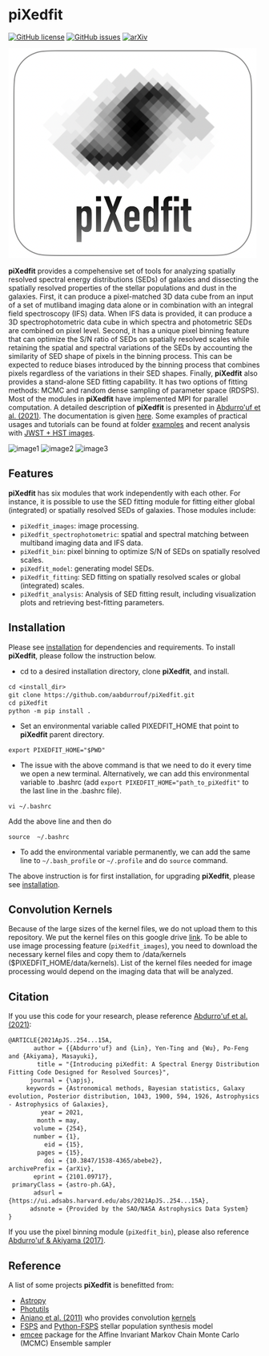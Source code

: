 # piXedfit

[![GitHub license](https://img.shields.io/github/license/aabdurrouf/piXedfit)](https://github.com/aabdurrouf/piXedfit/blob/main/LICENSE.txt)
[![GitHub issues](https://img.shields.io/github/issues/aabdurrouf/piXedfit)](https://github.com/aabdurrouf/piXedfit/issues)
[![arXiv](https://img.shields.io/badge/arXiv-2101.09717-b31b1b.svg)](https://arxiv.org/abs/2101.09717)

![image0](docs/source/pixedfit.png)

**piXedfit** provides a compehensive set of tools for analyzing spatially resolved spectral energy distributions (SEDs) of galaxies and dissecting the spatially resolved properties of the stellar populations and dust in the galaxies. First, it can produce a pixel-matched 3D data cube from an input of a set of mutliband imaging data alone or in combination with an integral field spectroscopy (IFS) data. When IFS data is provided, it can produce a 3D spectrophotometric data cube in which spectra and photometric SEDs are combined on pixel level. Second, it has a unique pixel binning feature that can optimize the S/N ratio of SEDs on spatially resolved scales while retaining the spatial and spectral variations of the SEDs by accounting the similarity of SED shape of pixels in the binning process. This can be expected to reduce biases introduced by the binning process that combines pixels regardless of the variations in their SED shapes. Finally, **piXedfit** also provides a stand-alone SED fitting capability. It has two options of fitting methods: MCMC and random dense sampling of parameter space (RDSPS). Most of the modules in **piXedfit** have implemented MPI for parallel computation. A detailed description of **piXedfit** is presented in [Abdurro'uf et al. (2021)](https://ui.adsabs.harvard.edu/abs/2021ApJS..254...15A/abstract). The documentation is given [here](https://pixedfit.readthedocs.io/en/latest/index.html). Some examples of practical usages and tutorials can be found at folder [examples](https://github.com/aabdurrouf/piXedfit/tree/main/examples) and recent analysis with [JWST + HST images](https://github.com/aabdurrouf/JWST-HST_resolvedSEDfits).

![image1](docs/source/3Dcube_specphoto.png)
![image2](docs/source/demo_pixedfit_ngc309_new_edit.svg)
![image3](docs/source/plot_maps_props_new.svg)

## Features
**piXedfit** has six modules that work independently with each other. For instance, it is possible to use the SED fitting module for fitting either global (integrated) or spatially resolved SEDs of galaxies. Those modules include:

*  `piXedfit_images`: image processing.
*  `piXedfit_spectrophotometric`: spatial and spectral matching between multiband imaging data and IFS data.   
*  `piXedfit_bin`: pixel binning to optimize S/N of SEDs on spatially resolved scales.  
*  `piXedfit_model`: generating model SEDs.     
*  `piXedfit_fitting`: SED fitting on spatially resolved scales or global (integrated) scales.
*  `piXedfit_analysis`: Analysis of SED fitting result, including visualization plots and retrieving best-fitting parameters.   

## Installation
Please see [installation](https://pixedfit.readthedocs.io/en/latest/install.html) for dependencies and requirements. To install **piXedfit**, please follow the instruction below.

* cd to a desired installation directory, clone **piXedfit**, and install.
```
cd <install_dir>
git clone https://github.com/aabdurrouf/piXedfit.git
cd piXedfit
python -m pip install .
```
* Set an environmental variable called PIXEDFIT_HOME that point to **piXedfit** parent directory.
```
export PIXEDFIT_HOME="$PWD"
``` 
* The issue with the above command is that we need to do it every time we open a new terminal. Alternatively, we can add this environmental variable to .bashrc (add ```export PIXEDFIT_HOME="path_to_piXedfit"``` to the last line in the .bashrc file). 
```
vi ~/.bashrc
```
   Add the above line and then do
```
source  ~/.bashrc
```
* To add the environmental variable permanently, we can add the same line to ```~/.bash_profile``` or ```~/.profile``` and do ```source``` command.

The above instruction is for first installation, for upgrading **piXedfit**, please see [installation](https://pixedfit.readthedocs.io/en/latest/install.html).


## Convolution Kernels

Because of the large sizes of the kernel files, we do not upload them to this repository. We put the kernel files on this google drive [link](https://drive.google.com/drive/folders/1pTRASNKLuckkY8_sl8WYeZ62COvcBtGn?usp=sharing). To be able to use image processing feature (`piXedfit_images`), you need to download the necessary kernel files and copy them to /data/kernels ($PIXEDFIT_HOME/data/kernels). List of the kernel files needed for image processing would depend on the imaging data that will be analyzed.


## Citation
If you use this code for your research, please reference [Abdurro'uf et al. (2021)](https://ui.adsabs.harvard.edu/abs/2021ApJS..254...15A/abstract):

```
@ARTICLE{2021ApJS..254...15A,
       author = {{Abdurro'uf} and {Lin}, Yen-Ting and {Wu}, Po-Feng and {Akiyama}, Masayuki},
        title = "{Introducing piXedfit: A Spectral Energy Distribution Fitting Code Designed for Resolved Sources}",
      journal = {\apjs},
     keywords = {Astronomical methods, Bayesian statistics, Galaxy evolution, Posterior distribution, 1043, 1900, 594, 1926, Astrophysics - Astrophysics of Galaxies},
         year = 2021,
        month = may,
       volume = {254},
       number = {1},
          eid = {15},
        pages = {15},
          doi = {10.3847/1538-4365/abebe2},
archivePrefix = {arXiv},
       eprint = {2101.09717},
 primaryClass = {astro-ph.GA},
       adsurl = {https://ui.adsabs.harvard.edu/abs/2021ApJS..254...15A},
      adsnote = {Provided by the SAO/NASA Astrophysics Data System}
}
``` 
   
If you use the pixel binning module (`piXedfit_bin`), please also reference [Abdurro'uf & Akiyama (2017)](https://ui.adsabs.harvard.edu/abs/2017MNRAS.469.2806A/abstract).


## Reference
A list of some projects **piXedfit** is benefitted from:
*  [Astropy](https://www.astropy.org/)
*  [Photutils](https://photutils.readthedocs.io/en/stable/)
*  [Aniano et al. (2011)](https://ui.adsabs.harvard.edu/abs/2011PASP..123.1218A/abstract) who provides convolution [kernels](https://www.astro.princeton.edu/~draine/Kernels.html)
*  [FSPS](https://github.com/cconroy20/fsps) and [Python-FSPS](http://dfm.io/python-fsps/current/) stellar population synthesis model
*  [emcee](https://emcee.readthedocs.io/en/stable/) package for the Affine Invariant Markov Chain Monte Carlo (MCMC) Ensemble sampler




